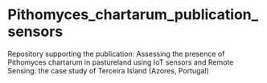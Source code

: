 # Pithomyces_chartarum_publication_sensors
Repository supporting the publication: Assessing the presence of Pithomyces chartarum in pastureland using IoT sensors and Remote Sensing: the case study of Terceira Island (Azores, Portugal)
